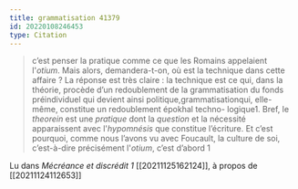 ```yaml
---
title: grammatisation 41379
id: 20220108246453
type: Citation
---
```


> c’est penser la pratique comme ce que les Romains appelaient l'*otium*. Mais alors, demandera-t-on, où est la technique dans cette affaire ? La réponse est très claire : la technique est ce qui, dans la théorie, procède d’un redoublement de la grammatisation du fonds préindividuel qui devient ainsi politique,grammatisationqui, elle-même, constitue un redoublement épokhal techno- logique1. Bref, le *theorein* est une *pratique* dont la *question* et la nécessité apparaissent avec l'*hypomnésis* que constitue l’écriture. Et c’est pourquoi, comme nous l’avons vu avec Foucault, la culture de soi, c’est-à-dire précisément l'*otium*, c’est d’abord 1

Lu dans *Mécréance et discrédit 1* [[20211125162124]], à propos de [[20211124112653]]